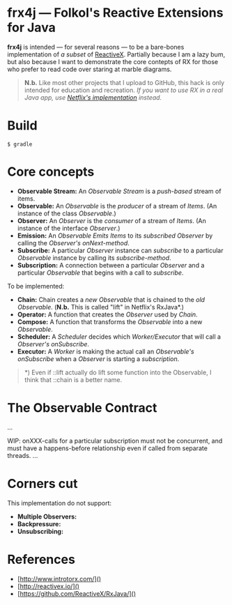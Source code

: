# frx4j — Folkol's Reactive Extensions for Java

**frx4j** is intended — for several reasons — to be a bare-bones implementation of _a subset_ of [ReactiveX](http://reactivex.io). Partially because I am a lazy bum, but also because I want to demonstrate the core contepts of RX for those who prefer to read code over staring at marble diagrams.

> **N.b.** Like most other projects that I upload to GitHub, this hack is only intended for education and recreation. _If you want to use RX in a real Java app, use [Netflix's implementation](https://github.com/ReactiveX/RxJava) instead._

# Build

    $ gradle

# Core concepts

- **Observable Stream:** An _Observable Stream_ is a _push-based_ stream of items.
- **Observable:** An _Observable_ is the _producer_ of a stream of _Items_. (An instance of the class _Observable_.)
- **Observer:** An _Observer_ is the _consumer_ of a stream of _Items_. (An instance of the interface _Observer_.)
- **Emission:** An _Observable_ _Emits_ _Items_ to its _subscribed Observer_ by calling the _Observer's onNext-method_.
- **Subscribe:** A particular _Observer_ instance can _subscribe_ to a particular _Observable_ instance by calling its _subscribe-method_.
- **Subscription:** A connection between a particular _Observer_ and a particular _Observable_ that begins with a call to _subscribe_.

To be implemented:

- **Chain:** Chain creates a _new Observable_ that is chained to the _old Observable_. (**N.b.** This is called "lift" in Netflix's RxJava*.)
- **Operator:** A function that creates the _Observer_ used by _Chain_.
- **Compose:** A function that transforms the _Observable_ into a new _Observable_.
- **Scheduler:** A _Scheduler_ decides which _Worker/Executor_ that will call a _Observer's onSubscribe_.
- **Executor:** A _Worker_ is making the actual call an _Observable's_ _onSubscribe_ when a _Observer_ is starting a _subscription_.

> *) Even if ::lift actually do lift some function into the Observable, I think that ::chain is a better name.

# The Observable Contract

...

WIP: onXXX-calls for a particular subscription must not be concurrent, and must have a happens-before relationship even if called from separate threads.
...

# Corners cut

This implementation do not support:

- **Multiple Observers:**
- **Backpressure:**
- **Unsubscribing:**

# References

- [http://www.introtorx.com/]()
- [http://reactivex.io/]()
- [https://github.com/ReactiveX/RxJava/]()
